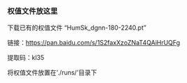 ### 权值文件放这里

下载已有的权值文件 “HumSk_dgnn-180-2240.pt”

链接：[https://pan.baidu.com/s/1S2faxXzoZNaT4QAiHrUQFg ](https://pan.baidu.com/s/1S2faxXzoZNaT4QAiHrUQFg )

提取码：kl35

将权值文件放置在'./runs/'目录下

